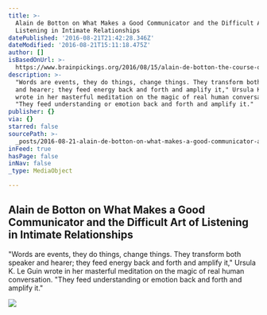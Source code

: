 ```yaml
---
title: >-
  Alain de Botton on What Makes a Good Communicator and the Difficult Art of
  Listening in Intimate Relationships
datePublished: '2016-08-21T21:42:28.346Z'
dateModified: '2016-08-21T15:11:18.475Z'
author: []
isBasedOnUrl: >-
  https://www.brainpickings.org/2016/08/15/alain-de-botton-the-course-of-love-communicator/?mc_cid=553fc8c01c&mc_eid=0628c322c0
description: >-
  "Words are events, they do things, change things. They transform both speaker
  and hearer; they feed energy back and forth and amplify it," Ursula K. Le Guin
  wrote in her masterful meditation on the magic of real human conversation.
  "They feed understanding or emotion back and forth and amplify it."
publisher: {}
via: {}
starred: false
sourcePath: >-
  _posts/2016-08-21-alain-de-botton-on-what-makes-a-good-communicator-and-the-di.md
inFeed: true
hasPage: false
inNav: false
_type: MediaObject

---
```

<article style=""><h1>Alain de Botton on What Makes a Good Communicator and the Difficult Art of Listening in Intimate Relationships</h1><p>"Words are events, they do things, change things. They transform both speaker and hearer; they feed energy back and forth and amplify it," Ursula K. Le Guin wrote in her masterful meditation on the magic of real human conversation. "They feed understanding or emotion back and forth and amplify it."</p><img src="https://i2.wp.com/www.brainpickings.org/wp-content/uploads/2016/06/ab1.jpg?resize=680%2C656&amp;ssl=1" /></article>